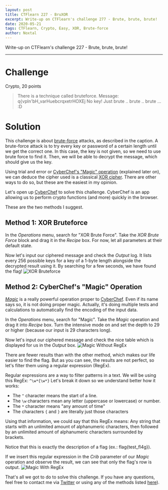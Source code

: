 ```yaml
---
layout: post
title: CTFlearn 227 - BruXOR
excerpt: Write-up on CTFlearn's challenge 277 - Brute, brute, brute!
date: 2020-05-21
tags: CTFlearn, Crypto, Easy, XOR, Brute-force
author: Noxtal
---
```


 Write-up on CTFlearn's challenge 227 - Brute, brute, brute!

-----

# Challenge
Crypto, 20 points
> There is a technique called bruteforce. Message: q{vpln'bH_varHuebcrqxetrHOXEj No key! Just brute .. brute .. brute ... :D

# Solution
This challenge is about [brute-force](https://en.wikipedia.org/wiki/Brute-force_attack) attacks, as described in the caption. A brute-force attack is to try every key or password of a certain length until we get the correct one. In this case, the key is not given, so we need to use brute force to find it. Then, we will be able to decrypt the message, which should give us the key.

Using trial and error or [CyberChef's "Magic" operation](https://github.com/gchq/CyberChef/wiki/Automatic-detection-of-encoded-data-using-CyberChef-Magic) (explained later on), we can deduce the cipher used is a classical [XOR cipher](https://en.wikipedia.org/wiki/XOR_cipher). There are other ways to do so, but these are the easiest in my opinion. 

Let's open up [CyberChef](https://gchq.github.io/CyberChef/) to solve this challenge. CyberChef is an app allowing us to perform crypto functions (and more) quickly in the browser.

These are the two methods I suggest.
## Method 1: XOR Bruteforce
In the *Operations* menu, search for "XOR Brute Force". Take the *XOR Brute Force* block and drag it in the *Recipe* box. For now, let all parameters at their default state.

Now let's input our ciphered message and check the *Output* log. It lists every 256 possible keys for a key of a 1-byte length alongside the decrypted result using it. By searching for a few seconds, we have found the flag!
![XOR Bruteforce](https://i.imgur.com/VZoNPsH.png)


## Method 2: CyberChef's "Magic" Operation
*[Magic](https://github.com/gchq/CyberChef/wiki/Automatic-detection-of-encoded-data-using-CyberChef-Magic)* is a really powerful operation proper to [CyberChef](https://gchq.github.io/CyberChef/). Even if its name says so, it is not doing proper magic.  Actually, it's doing multiple tests and calculations to automatically find the encoding of the input data.

In the *Operations* menu, search for "Magic". Take the *Magic* operation and drag it into *Recipe* box. Turn the intensive mode on and set the depth to 29 or higher (because our input is 29 characters long).

Now let's input our ciphered message and check the nice table which is displayed for us in the *Output* box.
![Magic Without RegEx](https://i.imgur.com/Vc9Iqvu.png)

There are fewer results than with the other method, which makes our life easier to find the flag. But as you can see, the results are not perfect, so let's filter them using a regular expression (RegEx).

Regular expressions are a way to filter patterns in a text. We will be using this RegEx: `^\w*{\w*}`
Let's break it down so we understand better how it works:
- The `^` character means the start of a line.
- The `\w` characters mean any letter (uppercase or lowercase) or number.
- The `*` character means "any amount of time"
- The characters `{` and `}` are literally just those characters

Using that information, we could say that this RegEx means:
Any string that starts with an unlimited amount of alphanumeric characters, then followed by an unlimited amount of alphanumeric characters surrounded by brackets.

Notice that this is exactly the description of a flag (ex.: flag{test_fl4g}).

If we insert this regular expression in the *Crib* parameter of our *Magic* operation and observe the result, we can see that only the flag's row is output.
![Magic With RegEx](https://i.imgur.com/8r7egR5.png)

That's all we got to do to solve this challenge. If you have any questions, feel free to contact me via [Twitter](https://twitter.com/noxtal_) or using any of the methods listed [here](https://writeups.noxtal.com/#/pages/about)).